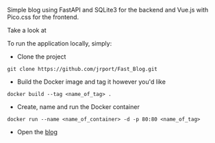 Simple blog using FastAPI and SQLite3 for the backend and Vue.js with Pico.css for the frontend.

Take a look at 

To run the application locally, simply:

- Clone the project

`git clone https://github.com/jrport/Fast_Blog.git`
- Build the Docker image and tag it however you'd like

`docker build --tag <name_of_tag> .`
- Create, name and run the Docker container

`docker run --name <name_of_container> -d -p 80:80 <name_of_tag>`
- Open the [blog](http://127.0.0.1/)
